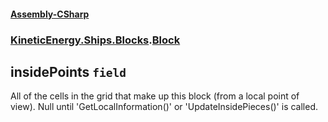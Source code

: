 #### [Assembly-CSharp](./Assembly-CSharp.md 'Assembly-CSharp')
### [KineticEnergy.Ships.Blocks](./Assembly-CSharp.md#KineticEnergy-Ships-Blocks 'KineticEnergy.Ships.Blocks').[Block](./KineticEnergy-Ships-Blocks-Block.md 'KineticEnergy.Ships.Blocks.Block')
## insidePoints `field`
All of the cells in the grid that make up this block (from a local point of view). Null until 'GetLocalInformation()' or 'UpdateInsidePieces()' is called.
